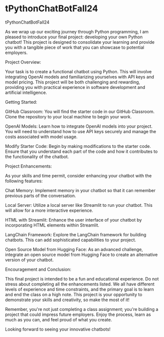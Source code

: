 # tPythonChatBotFall24
tPythonChatBotFall24

As we wrap up our exciting journey through Python programming, I am pleased to introduce your final project: developing your own Python chatbot! This project is designed to consolidate your learning and provide you with a tangible piece of work that you can showcase to potential employers.

Project Overview:

Your task is to create a functional chatbot using Python. This will involve integrating OpenAI models and familiarizing yourselves with API keys and model pricing. This project will be both challenging and rewarding, providing you with practical experience in software development and artificial intelligence.

Getting Started:

GitHub Classroom: You will find the starter code in our GitHub Classroom. Clone the repository to your local machine to begin your work.

OpenAI Models: Learn how to integrate OpenAI models into your project. You will need to understand how to use API keys securely and manage the costs associated with model usage.

Modify Starter Code: Begin by making modifications to the starter code. Ensure that you understand each part of the code and how it contributes to the functionality of the chatbot.

Project Enhancements:

As your skills and time permit, consider enhancing your chatbot with the following features:

Chat Memory: Implement memory in your chatbot so that it can remember previous parts of the conversation.

Local Server: Utilize a local server like Streamlit to run your chatbot. This will allow for a more interactive experience.

HTML with Streamlit: Enhance the user interface of your chatbot by incorporating HTML elements within Streamlit.

LangChain Framework: Explore the LangChain framework for building chatbots. This can add sophisticated capabilities to your project.

Open Source Model from Hugging Face: As an advanced challenge, integrate an open source model from Hugging Face to create an alternative version of your chatbot.

Encouragement and Conclusion:

This final project is intended to be a fun and educational experience. Do not stress about completing all the enhancements listed. We all have different levels of experience and time constraints, and the primary goal is to learn and end the class on a high note. This project is your opportunity to demonstrate your skills and creativity, so make the most of it!

Remember, you're not just completing a class assignment; you're building a project that could impress future employers. Enjoy the process, learn as much as you can, and feel proud of what you create.

Looking forward to seeing your innovative chatbots!
